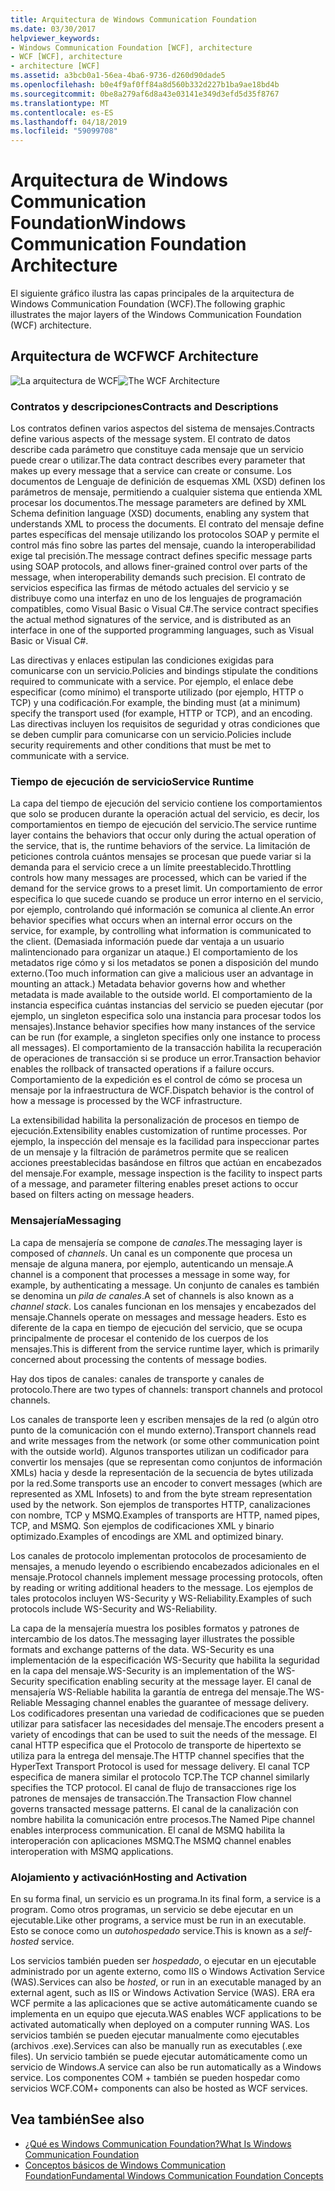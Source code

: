 ```yaml
---
title: Arquitectura de Windows Communication Foundation
ms.date: 03/30/2017
helpviewer_keywords:
- Windows Communication Foundation [WCF], architecture
- WCF [WCF], architecture
- architecture [WCF]
ms.assetid: a3bcb0a1-56ea-4ba6-9736-d260d90dade5
ms.openlocfilehash: b0e4f9af0ff84a8d560b332d227b1ba9ae18bd4b
ms.sourcegitcommit: 0be8a279af6d8a43e03141e349d3efd5d35f8767
ms.translationtype: MT
ms.contentlocale: es-ES
ms.lasthandoff: 04/18/2019
ms.locfileid: "59099708"
---
```

# <a name="windows-communication-foundation-architecture"></a><span data-ttu-id="8a777-102">Arquitectura de Windows Communication Foundation</span><span class="sxs-lookup"><span data-stu-id="8a777-102">Windows Communication Foundation Architecture</span></span>
<span data-ttu-id="8a777-103">El siguiente gráfico ilustra las capas principales de la arquitectura de Windows Communication Foundation (WCF).</span><span class="sxs-lookup"><span data-stu-id="8a777-103">The following graphic illustrates the major layers of the Windows Communication Foundation (WCF) architecture.</span></span>  
  
## <a name="wcf-architecture"></a><span data-ttu-id="8a777-104">Arquitectura de WCF</span><span class="sxs-lookup"><span data-stu-id="8a777-104">WCF Architecture</span></span>  
 <span data-ttu-id="8a777-105">![La arquitectura de WCF](../../../docs/framework/wcf/media/wcf-architecture.gif "WCF_Architecture")</span><span class="sxs-lookup"><span data-stu-id="8a777-105">![The WCF Architecture](../../../docs/framework/wcf/media/wcf-architecture.gif "WCF_Architecture")</span></span>  
  
### <a name="contracts-and-descriptions"></a><span data-ttu-id="8a777-106">Contratos y descripciones</span><span class="sxs-lookup"><span data-stu-id="8a777-106">Contracts and Descriptions</span></span>  
 <span data-ttu-id="8a777-107">Los contratos definen varios aspectos del sistema de mensajes.</span><span class="sxs-lookup"><span data-stu-id="8a777-107">Contracts define various aspects of the message system.</span></span> <span data-ttu-id="8a777-108">El contrato de datos describe cada parámetro que constituye cada mensaje que un servicio puede crear o utilizar.</span><span class="sxs-lookup"><span data-stu-id="8a777-108">The data contract describes every parameter that makes up every message that a service can create or consume.</span></span> <span data-ttu-id="8a777-109">Los documentos de Lenguaje de definición de esquemas XML (XSD) definen los parámetros de mensaje, permitiendo a cualquier sistema que entienda XML procesar los documentos.</span><span class="sxs-lookup"><span data-stu-id="8a777-109">The message parameters are defined by XML Schema definition language (XSD) documents, enabling any system that understands XML to process the documents.</span></span> <span data-ttu-id="8a777-110">El contrato del mensaje define partes específicas del mensaje utilizando los protocolos SOAP y permite el control más fino sobre las partes del mensaje, cuando la interoperabilidad exige tal precisión.</span><span class="sxs-lookup"><span data-stu-id="8a777-110">The message contract defines specific message parts using SOAP protocols, and allows finer-grained control over parts of the message, when interoperability demands such precision.</span></span> <span data-ttu-id="8a777-111">El contrato de servicios especifica las firmas de método actuales del servicio y se distribuye como una interfaz en uno de los lenguajes de programación compatibles, como Visual Basic o Visual C#.</span><span class="sxs-lookup"><span data-stu-id="8a777-111">The service contract specifies the actual method signatures of the service, and is distributed as an interface in one of the supported programming languages, such as Visual Basic or Visual C#.</span></span>  
  
 <span data-ttu-id="8a777-112">Las directivas y enlaces estipulan las condiciones exigidas para comunicarse con un servicio.</span><span class="sxs-lookup"><span data-stu-id="8a777-112">Policies and bindings stipulate the conditions required to communicate with a service.</span></span>  <span data-ttu-id="8a777-113">Por ejemplo, el enlace debe especificar (como mínimo) el transporte utilizado (por ejemplo, HTTP o TCP) y una codificación.</span><span class="sxs-lookup"><span data-stu-id="8a777-113">For example, the binding must (at a minimum) specify the transport used (for example, HTTP or TCP), and an encoding.</span></span> <span data-ttu-id="8a777-114">Las directivas incluyen los requisitos de seguridad y otras condiciones que se deben cumplir para comunicarse con un servicio.</span><span class="sxs-lookup"><span data-stu-id="8a777-114">Policies include security requirements and other conditions that must be met to communicate with a service.</span></span>  
  
### <a name="service-runtime"></a><span data-ttu-id="8a777-115">Tiempo de ejecución de servicio</span><span class="sxs-lookup"><span data-stu-id="8a777-115">Service Runtime</span></span>  
 <span data-ttu-id="8a777-116">La capa del tiempo de ejecución del servicio contiene los comportamientos que solo se producen durante la operación actual del servicio, es decir, los comportamientos en tiempo de ejecución del servicio.</span><span class="sxs-lookup"><span data-stu-id="8a777-116">The service runtime layer contains the behaviors that occur only during the actual operation of the service, that is, the runtime behaviors of the service.</span></span> <span data-ttu-id="8a777-117">La limitación de peticiones controla cuántos mensajes se procesan que puede variar si la demanda para el servicio crece a un límite preestablecido.</span><span class="sxs-lookup"><span data-stu-id="8a777-117">Throttling controls how many messages are processed, which can be varied if the demand for the service grows to a preset limit.</span></span> <span data-ttu-id="8a777-118">Un comportamiento de error especifica lo que sucede cuando se produce un error interno en el servicio, por ejemplo, controlando qué información se comunica al cliente.</span><span class="sxs-lookup"><span data-stu-id="8a777-118">An error behavior specifies what occurs when an internal error occurs on the service, for example, by controlling what information is communicated to the client.</span></span> <span data-ttu-id="8a777-119">(Demasiada información puede dar ventaja a un usuario malintencionado para organizar un ataque.) El comportamiento de los metadatos rige cómo y si los metadatos se ponen a disposición del mundo externo.</span><span class="sxs-lookup"><span data-stu-id="8a777-119">(Too much information can give a malicious user an advantage in mounting an attack.) Metadata behavior governs how and whether metadata is made available to the outside world.</span></span> <span data-ttu-id="8a777-120">El comportamiento de la instancia especifica cuántas instancias del servicio se pueden ejecutar (por ejemplo, un singleton especifica solo una instancia para procesar todos los mensajes).</span><span class="sxs-lookup"><span data-stu-id="8a777-120">Instance behavior specifies how many instances of the service can be run (for example, a singleton specifies only one instance to process all messages).</span></span> <span data-ttu-id="8a777-121">El comportamiento de la transacción habilita la recuperación de operaciones de transacción si se produce un error.</span><span class="sxs-lookup"><span data-stu-id="8a777-121">Transaction behavior enables the rollback of transacted operations if a failure occurs.</span></span> <span data-ttu-id="8a777-122">Comportamiento de la expedición es el control de cómo se procesa un mensaje por la infraestructura de WCF.</span><span class="sxs-lookup"><span data-stu-id="8a777-122">Dispatch behavior is the control of how a message is processed by the WCF infrastructure.</span></span>  
  
 <span data-ttu-id="8a777-123">La extensibilidad habilita la personalización de procesos en tiempo de ejecución.</span><span class="sxs-lookup"><span data-stu-id="8a777-123">Extensibility enables customization of runtime processes.</span></span> <span data-ttu-id="8a777-124">Por ejemplo, la inspección del mensaje es la facilidad para inspeccionar partes de un mensaje y la filtración de parámetros permite que se realicen acciones preestablecidas basándose en filtros que actúan en encabezados del mensaje.</span><span class="sxs-lookup"><span data-stu-id="8a777-124">For example, message inspection is the facility to inspect parts of a message, and parameter filtering enables preset actions to occur based on filters acting on message headers.</span></span>  
  
### <a name="messaging"></a><span data-ttu-id="8a777-125">Mensajería</span><span class="sxs-lookup"><span data-stu-id="8a777-125">Messaging</span></span>  
 <span data-ttu-id="8a777-126">La capa de mensajería se compone de *canales*.</span><span class="sxs-lookup"><span data-stu-id="8a777-126">The messaging layer is composed of *channels*.</span></span> <span data-ttu-id="8a777-127">Un canal es un componente que procesa un mensaje de alguna manera, por ejemplo, autenticando un mensaje.</span><span class="sxs-lookup"><span data-stu-id="8a777-127">A channel is a component that processes a message in some way, for example, by authenticating a message.</span></span> <span data-ttu-id="8a777-128">Un conjunto de canales es también se denomina un *pila de canales*.</span><span class="sxs-lookup"><span data-stu-id="8a777-128">A set of channels is also known as a *channel stack*.</span></span> <span data-ttu-id="8a777-129">Los canales funcionan en los mensajes y encabezados del mensaje.</span><span class="sxs-lookup"><span data-stu-id="8a777-129">Channels operate on messages and message headers.</span></span> <span data-ttu-id="8a777-130">Esto es diferente de la capa en tiempo de ejecución del servicio, que se ocupa principalmente de procesar el contenido de los cuerpos de los mensajes.</span><span class="sxs-lookup"><span data-stu-id="8a777-130">This is different from the service runtime layer, which is primarily concerned about processing the contents of message bodies.</span></span>  
  
 <span data-ttu-id="8a777-131">Hay dos tipos de canales: canales de transporte y canales de protocolo.</span><span class="sxs-lookup"><span data-stu-id="8a777-131">There are two types of channels: transport channels and protocol channels.</span></span>  
  
 <span data-ttu-id="8a777-132">Los canales de transporte leen y escriben mensajes de la red (o algún otro punto de la comunicación con el mundo externo).</span><span class="sxs-lookup"><span data-stu-id="8a777-132">Transport channels read and write messages from the network (or some other communication point with the outside world).</span></span> <span data-ttu-id="8a777-133">Algunos transportes utilizan un codificador para convertir los mensajes (que se representan como conjuntos de información XMLs) hacia y desde la representación de la secuencia de bytes utilizada por la red.</span><span class="sxs-lookup"><span data-stu-id="8a777-133">Some transports use an encoder to convert messages (which are represented as XML Infosets) to and from the byte stream representation used by the network.</span></span> <span data-ttu-id="8a777-134">Son ejemplos de transportes HTTP, canalizaciones con nombre, TCP y MSMQ.</span><span class="sxs-lookup"><span data-stu-id="8a777-134">Examples of transports are HTTP, named pipes, TCP, and MSMQ.</span></span> <span data-ttu-id="8a777-135">Son ejemplos de codificaciones XML y binario optimizado.</span><span class="sxs-lookup"><span data-stu-id="8a777-135">Examples of encodings are XML and optimized binary.</span></span>  
  
 <span data-ttu-id="8a777-136">Los canales de protocolo implementan protocolos de procesamiento de mensajes, a menudo leyendo o escribiendo encabezados adicionales en el mensaje.</span><span class="sxs-lookup"><span data-stu-id="8a777-136">Protocol channels implement message processing protocols, often by reading or writing additional headers to the message.</span></span> <span data-ttu-id="8a777-137">Los ejemplos de tales protocolos incluyen WS-Security y WS-Reliability.</span><span class="sxs-lookup"><span data-stu-id="8a777-137">Examples of such protocols include WS-Security and WS-Reliability.</span></span>  
  
 <span data-ttu-id="8a777-138">La capa de la mensajería muestra los posibles formatos y patrones de intercambio de los datos.</span><span class="sxs-lookup"><span data-stu-id="8a777-138">The messaging layer illustrates the possible formats and exchange patterns of the data.</span></span> <span data-ttu-id="8a777-139">WS-Security es una implementación de la especificación WS-Security que habilita la seguridad en la capa del mensaje.</span><span class="sxs-lookup"><span data-stu-id="8a777-139">WS-Security is an implementation of the WS-Security specification enabling security at the message layer.</span></span> <span data-ttu-id="8a777-140">El canal de mensajería WS-Reliable habilita la garantía de entrega del mensaje.</span><span class="sxs-lookup"><span data-stu-id="8a777-140">The WS-Reliable Messaging channel enables the guarantee of message delivery.</span></span> <span data-ttu-id="8a777-141">Los codificadores presentan una variedad de codificaciones que se pueden utilizar para satisfacer las necesidades del mensaje.</span><span class="sxs-lookup"><span data-stu-id="8a777-141">The encoders present a variety of encodings that can be used to suit the needs of the message.</span></span> <span data-ttu-id="8a777-142">El canal HTTP especifica que el Protocolo de transporte de hipertexto se utiliza para la entrega del mensaje.</span><span class="sxs-lookup"><span data-stu-id="8a777-142">The HTTP channel specifies that the HyperText Transport Protocol is used for message delivery.</span></span> <span data-ttu-id="8a777-143">El canal TCP especifica de manera similar el protocolo TCP.</span><span class="sxs-lookup"><span data-stu-id="8a777-143">The TCP channel similarly specifies the TCP protocol.</span></span> <span data-ttu-id="8a777-144">El canal de flujo de transacciones rige los patrones de mensajes de transacción.</span><span class="sxs-lookup"><span data-stu-id="8a777-144">The Transaction Flow channel governs transacted message patterns.</span></span> <span data-ttu-id="8a777-145">El canal de la canalización con nombre habilita la comunicación entre procesos.</span><span class="sxs-lookup"><span data-stu-id="8a777-145">The Named Pipe channel enables interprocess communication.</span></span> <span data-ttu-id="8a777-146">El canal de MSMQ habilita la interoperación con aplicaciones MSMQ.</span><span class="sxs-lookup"><span data-stu-id="8a777-146">The MSMQ channel enables interoperation with MSMQ applications.</span></span>  
  
### <a name="hosting-and-activation"></a><span data-ttu-id="8a777-147">Alojamiento y activación</span><span class="sxs-lookup"><span data-stu-id="8a777-147">Hosting and Activation</span></span>  
 <span data-ttu-id="8a777-148">En su forma final, un servicio es un programa.</span><span class="sxs-lookup"><span data-stu-id="8a777-148">In its final form, a service is a program.</span></span> <span data-ttu-id="8a777-149">Como otros programas, un servicio se debe ejecutar en un ejecutable.</span><span class="sxs-lookup"><span data-stu-id="8a777-149">Like other programs, a service must be run in an executable.</span></span> <span data-ttu-id="8a777-150">Esto se conoce como un *autohospedado* service.</span><span class="sxs-lookup"><span data-stu-id="8a777-150">This is known as a *self-hosted* service.</span></span>  
  
 <span data-ttu-id="8a777-151">Los servicios también pueden ser *hospedado*, o ejecutar en un ejecutable administrado por un agente externo, como IIS o Windows Activation Service (WAS).</span><span class="sxs-lookup"><span data-stu-id="8a777-151">Services can also be *hosted*, or run in an executable managed by an external agent, such as IIS or Windows Activation Service (WAS).</span></span> <span data-ttu-id="8a777-152">ERA era WCF permite a las aplicaciones que se active automáticamente cuando se implementa en un equipo que ejecuta.</span><span class="sxs-lookup"><span data-stu-id="8a777-152">WAS enables WCF applications to be activated automatically when deployed on a computer running WAS.</span></span> <span data-ttu-id="8a777-153">Los servicios también se pueden ejecutar manualmente como ejecutables (archivos .exe).</span><span class="sxs-lookup"><span data-stu-id="8a777-153">Services can also be manually run as executables (.exe files).</span></span> <span data-ttu-id="8a777-154">Un servicio también se puede ejecutar automáticamente como un servicio de Windows.</span><span class="sxs-lookup"><span data-stu-id="8a777-154">A service can also be run automatically as a Windows service.</span></span> <span data-ttu-id="8a777-155">Los componentes COM + también se pueden hospedar como servicios WCF.</span><span class="sxs-lookup"><span data-stu-id="8a777-155">COM+ components can also be hosted as WCF services.</span></span>  
  
## <a name="see-also"></a><span data-ttu-id="8a777-156">Vea también</span><span class="sxs-lookup"><span data-stu-id="8a777-156">See also</span></span>

- [<span data-ttu-id="8a777-157">¿Qué es Windows Communication Foundation?</span><span class="sxs-lookup"><span data-stu-id="8a777-157">What Is Windows Communication Foundation</span></span>](../../../docs/framework/wcf/whats-wcf.md)
- [<span data-ttu-id="8a777-158">Conceptos básicos de Windows Communication Foundation</span><span class="sxs-lookup"><span data-stu-id="8a777-158">Fundamental Windows Communication Foundation Concepts</span></span>](../../../docs/framework/wcf/fundamental-concepts.md)

